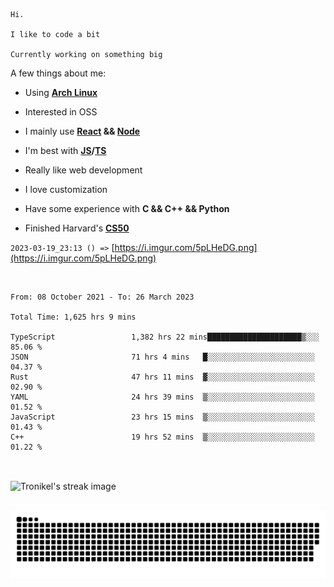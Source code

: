 ```
Hi.

I like to code a bit

Currently working on something big
```

A few things about me:

-   Using **[Arch Linux](https://archlinux.org/)**

-   Interested in OSS

-   I mainly use **[React](https://reactjs.org/) && [Node](https://nodejs.org/en/)**

-   I'm best with **[JS](https://www.javascript.com/)/[TS](https://www.typescriptlang.org/)**

-   Really like web development

-   I love customization

-   Have some experience with **C && C++ && Python**

-   Finished Harvard's **[CS50](https://cs50.harvard.edu)**

`2023-03-19_23:13 () =>` [https://i.imgur.com/5pLHeDG.png](https://i.imgur.com/5pLHeDG.png)

<br>

<!--START_SECTION:waka-->

```text
From: 08 October 2021 - To: 26 March 2023

Total Time: 1,625 hrs 9 mins

TypeScript                 1,382 hrs 22 mins█████████████████████▒░░░   85.06 %
JSON                       71 hrs 4 mins   █░░░░░░░░░░░░░░░░░░░░░░░░   04.37 %
Rust                       47 hrs 11 mins  ▓░░░░░░░░░░░░░░░░░░░░░░░░   02.90 %
YAML                       24 hrs 39 mins  ▒░░░░░░░░░░░░░░░░░░░░░░░░   01.52 %
JavaScript                 23 hrs 15 mins  ▒░░░░░░░░░░░░░░░░░░░░░░░░   01.43 %
C++                        19 hrs 52 mins  ▒░░░░░░░░░░░░░░░░░░░░░░░░   01.22 %
```

<!--END_SECTION:waka-->

<br>

<p><img align="center" src="https://github-readme-streak-stats.herokuapp.com/?user=Tronikelis&theme=dark" alt="Tronikel's streak image" /></p>

<br>

<img title="" src="https://raw.githubusercontent.com/Tronikelis/Tronikelis/output/github-contribution-grid-snake.svg" alt="very cool snake thingey" data-align="left">
